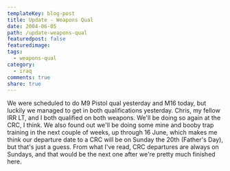 ```yaml
---
templateKey: blog-post
title: Update - Weapons Qual
date: 2004-06-05
path: /update-weapons-qual
featuredpost: false
featuredimage:
tags:
  - weapons-qual
category:
  - iraq
comments: true
share: true
---
```


We were scheduled to do M9 Pistol qual yesterday and M16 today, but luckily we managed to get in both qualifications yesterday. Chris, my fellow IRR LT, and I both qualified on both weapons. We'll be doing so again at the CRC, I think. We also found out we'll be doing some mine and booby trap training in the next couple of weeks, up through 16 June, which makes me think our departure date to a CRC will be on Sunday the 20th (Father's Day), but that's just a guess. From what I've read, CRC departures are always on Sundays, and that would be the next one after we're pretty much finished here.
